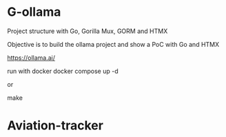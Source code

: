 # G-ollama

Project structure with Go, Gorilla Mux, GORM and HTMX

Objective is to build the ollama project and show a PoC with Go and HTMX

https://ollama.ai/

run with docker docker compose up -d

or

make
# Aviation-tracker

